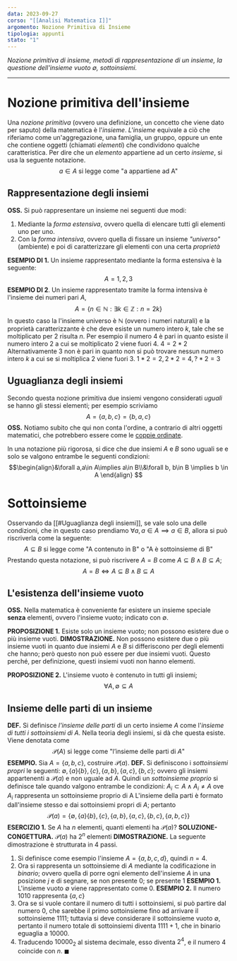 ```yaml
---
data: 2023-09-27
corso: "[[Analisi Matematica I]]"
argomento: Nozione Primitiva di Insieme
tipologia: appunti
stato: "1"
---
```

*Nozione primitiva di insieme, metodi di rappresentazione di un insieme, la questione dell'insieme vuoto $\emptyset$, sottoinsiemi.* 
- - -
# Nozione primitiva dell'insieme
Una *nozione primitiva* (ovvero una definizione, un concetto che viene dato per saputo) della matematica è l'*insieme*.
*L'insieme* equivale a ciò che riferiamo come un'aggregazione, una famiglia, un gruppo, oppure un ente che contiene oggetti (chiamati *elementi*) che condividono qualche caratteristica.
Per dire che un *elemento* appartiene ad un certo *insieme*, si usa la seguente notazione. $$ a \in A \text{ si legge come "a appartiene ad A"}$$
## Rappresentazione degli insiemi
**OSS.** Si può rappresentare un insieme nei seguenti due modi:
1. Mediante la *forma estensiva*, ovvero quella di elencare tutti gli elementi uno per uno.
2. Con la *forma intensiva*, ovvero quella di fissare un insieme *"universo"* (ambiente) e poi di caratterizzare gli elementi con una certa *proprietà*

**ESEMPIO DI 1.** Un insieme rappresentato mediante la forma estensiva è la seguente: $$A={1,2,3}$$
**ESEMPIO DI 2**. Un insieme rappresentato tramite la forma intensiva è l'insieme dei numeri pari $A$, $$A=\{n\in\mathbb{N}: \exists k\in\mathbb{Z} : n=2k\}$$In questo caso la l'insieme universo è $\mathbb{N}$ (ovvero i numeri naturali) e la proprietà caratterizzante è che deve esiste un numero intero $k$, tale che se moltiplicato per $2$ risulta $n$.
Per esempio il numero $4$ è pari in quanto esiste il numero intero $2$ a cui se moltiplicato $2$ viene fuori $4$. $4 = 2*2$ 
Alternativamente 3 non è pari in quanto non si può trovare nessun numero intero $k$ a cui se si moltiplica $2$ viene fuori $3$. $1*2 = 2, 2*2=4, ?*2=3$ 
## Uguaglianza degli insiemi
Secondo questa nozione primitiva due insiemi vengono considerati *uguali* se hanno gli stessi elementi; per esempio scriviamo $$A=\{a,b,c\}=\{b,a,c\}$$**OSS.** Notiamo subito che qui non conta l'ordine, a contrario di altri oggetti matematici, che potrebbero essere come le [coppie ordinate](Coppie%20Ordinate%20e%20Prodotto%20Cartesiano).

In una notazione più rigorosa, si dice che due insiemi $A$ e $B$ sono uguali se e solo se valgono entrambe le seguenti condizioni: $$\begin{align}&\forall a,a\in A\implies a\in B\\&\forall b, b\in B \implies b \in A \end{align} $$
# Sottoinsieme
Osservando da [[#Uguaglianza degli insiemi]], se vale solo una delle condizioni, che in questo caso prendiamo $\forall a,a\in A\implies a \in B$, allora si può riscriverla come la seguente: $$A \subseteq B \text{ si legge come "A contenuto in B" o "A è sottoinsieme di B"}$$Prestando questa notazione, si può riscrivere $A=B$ come $A \subseteq B \land B \subseteq A$; $$A=B \iff A\subseteq B \land B\subseteq A $$
## L'esistenza dell'insieme vuoto
**OSS.** Nella matematica è conveniente far esistere un insieme speciale **senza** elementi, ovvero l'insieme vuoto; indicato con $\emptyset$.

**PROPOSIZIONE 1.** Esiste solo un insieme vuoto; non possono esistere due o più insieme vuoti.
**DIMOSTRAZIONE.** Non possono esistere due o più insieme vuoti in quanto due insiemi $A$ e $B$ si differiscono per degli elementi che hanno; però questo non può essere per due insiemi vuoti. Questo perché, per definizione, questi insiemi vuoti non hanno elementi.

**PROPOSIZIONE 2.** L'insieme vuoto è contenuto in tutti gli insiemi; $$\forall A, \emptyset \subseteq A$$
## Insieme delle parti di un insieme 
**DEF.** Si definisce *l'insieme delle parti* di un certo insieme $A$ come l'*insieme di tutti i sottoinsiemi di A*. Nella teoria degli insiemi, si dà che questa esiste. 
Viene denotata come $$\mathcal{P}(A) \text{ si legge come "l'insieme delle parti di }A\text{"}$$
**ESEMPIO.** Sia $A=\{a,b,c\}$, costruire $\mathcal{P}(a)$.
	**DEF.** Si definiscono i *sottoinsiemi propri* le seguenti: $\emptyset, \{a\} \{b\}, \{c\}, \{a,b\}, \{a,c\}, \{b,c\}$; ovvero gli insiemi appartenenti a $\mathcal{P}(a)$ e non uguale ad $A$.
	Quindi un *sottoinsieme proprio* si definisce tale quando valgono entrambe le condizioni: $A_i \subset A \land A_i \neq A \text{ ove }A_i \text{ rappresenta un sottoinsieme proprio di A}$
L'insieme della parti è formato dall'insieme stesso e dai sottoinsiemi propri di $A$; pertanto $$\mathcal{P}(a) = \{\emptyset, \{a\} \{b\}, \{c\}, \{a,b\}, \{a,c\}, \{b,c\}, \{a,b,c\}\}$$ 
**ESERCIZIO 1.** Se $A$ ha $n$ elementi, quanti elementi ha $\mathcal{P}(a)$?
**SOLUZIONE-CONGETTURA.** $\mathcal{P}(a)$ ha $2^n$ elementi
**DIMOSTRAZIONE.** La seguente dimostrazione è strutturata in 4 passi.
1. Si definisce come esempio l'insieme $A=\{a,b,c,d\}$, quindi $n=4$.
2. Ora si rappresenta un sottoinsieme di $A$ mediante la codificazione in *binario*; ovvero quella di porre ogni elemento dell'insieme $A$ in una posizione $j$ e di segnare, se non presente $0$; se presente $1$
**ESEMPIO 1.** L'insieme vuoto $\emptyset$ viene rappresentato come $0$.
**ESEMPIO 2.** Il numero $1010$ rappresenta $\{a,c\}$
3. Ora se si vuole contare il numero di tutti i sottoinsiemi, si può partire dal numero $0$, che sarebbe il primo sottoinsieme fino ad arrivare il sottoinsieme $1111$; tuttavia si deve considerare il sottoinsieme vuoto $\emptyset$, pertanto il numero totale di sottoinsiemi diventa $1111+1$, che in binario eguaglia a $10000$.
4. Traducendo $10000_2$ al sistema decimale, esso diventa $2^4$, e il numero $4$ coincide con $n$. $\blacksquare$